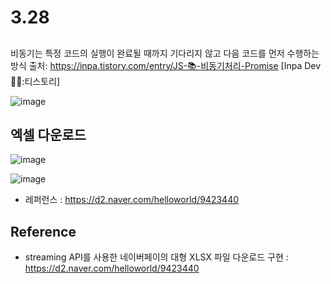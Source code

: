 # 3.28

## 
비동기는 특정 코드의 실행이 완료될 때까지 기다리지 않고 다음 코드를 먼저 수행하는 방식
출처: https://inpa.tistory.com/entry/JS-📚-비동기처리-Promise [Inpa Dev 👨‍💻:티스토리]

![image](https://github.com/djdjdddd/TIL/assets/126077503/f115a300-c3be-45d7-b6ed-d28bd13de261)


## 엑셀 다운로드

![image](https://github.com/djdjdddd/TIL/assets/126077503/3f402b7d-6868-463f-9449-79395c2f8653)

![image](https://github.com/djdjdddd/TIL/assets/126077503/20f06b6f-f41b-4797-8e21-9812cb97b915)

- 레퍼런스 : https://d2.naver.com/helloworld/9423440


## Reference
- streaming API를 사용한 네이버페이의 대형 XLSX 파일 다운로드 구현 : https://d2.naver.com/helloworld/9423440
